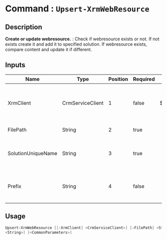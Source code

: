 ﻿# Command : `Upsert-XrmWebResource` 

## Description

**Create or update webresource.** : Check if webresource exists or not. If not exists create it and add it to specified solution.
If webresource exists, compare content and update it if different.

## Inputs

Name|Type|Position|Required|Default|Description
----|----|--------|--------|-------|-----------
XrmClient|CrmServiceClient|1|false|$Global:XrmClient|Xrm connector initialized to target instance. Use latest one by default. (CrmServiceClient)
FilePath|String|2|true||Local webresource file path.
SolutionUniqueName|String|3|true||Microsoft Dataverse solution unique name where to add new webressource.
Prefix|String|4|false||Publisher customization prefix for newly created webresource.


## Usage

```Powershell 
Upsert-XrmWebResource [[-XrmClient] <CrmServiceClient>] [-FilePath] <String> [-SolutionUniqueName] <String> [[-Prefix] 
<String>] [<CommonParameters>]
``` 



